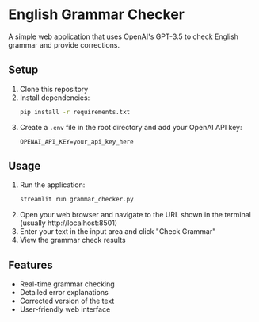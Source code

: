 # English Grammar Checker

A simple web application that uses OpenAI's GPT-3.5 to check English grammar and provide corrections.

## Setup

1. Clone this repository
2. Install dependencies:
   ```bash
   pip install -r requirements.txt
   ```
3. Create a `.env` file in the root directory and add your OpenAI API key:
   ```
   OPENAI_API_KEY=your_api_key_here
   ```

## Usage

1. Run the application:
   ```bash
   streamlit run grammar_checker.py
   ```
2. Open your web browser and navigate to the URL shown in the terminal (usually http://localhost:8501)
3. Enter your text in the input area and click "Check Grammar"
4. View the grammar check results

## Features

- Real-time grammar checking
- Detailed error explanations
- Corrected version of the text
- User-friendly web interface 
